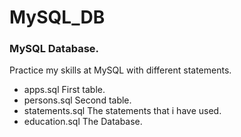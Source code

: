 # MySQL_DB

### MySQL Database.

Practice my skills at MySQL with different statements. 

* apps.sql First table.
* persons.sql Second table.
* statements.sql The statements that i have used. 
* education.sql The Database.